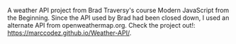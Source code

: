 A weather API project from Brad Traversy's course Modern JavaScript from the Beginning. Since the API used by Brad had been closed down, I used an alternate API from openweathermap.org. Check the project out!: https://marccodez.github.io/Weather-API/.
